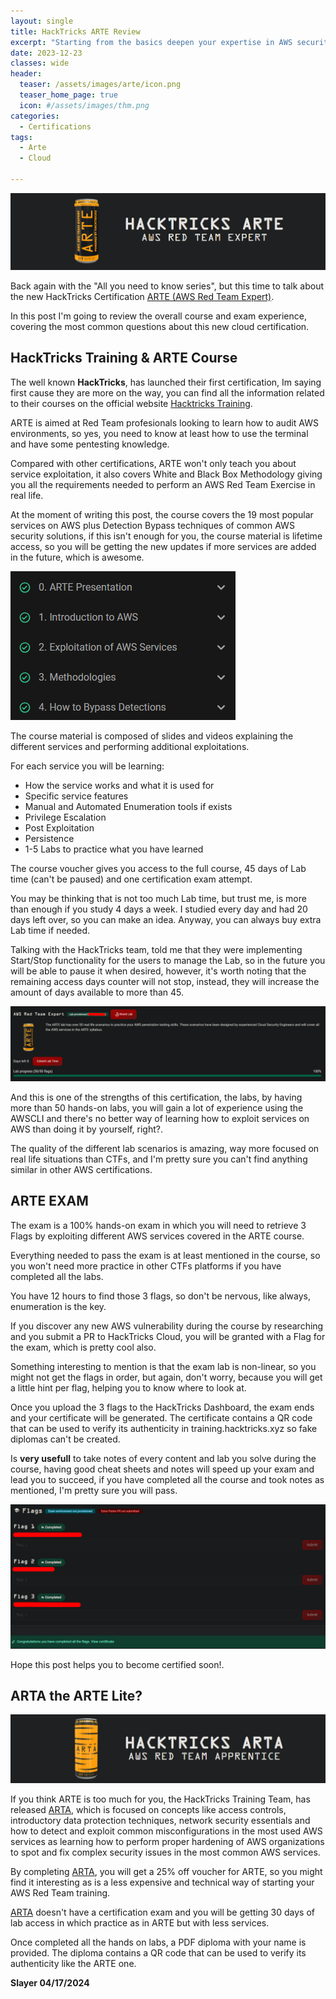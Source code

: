 ```yaml
---
layout: single
title: HackTricks ARTE Review
excerpt: "Starting from the basics deepen your expertise in AWS security with a comprehensive exploration of advanced concepts, including in-depth identity and access management strategies, encryption methods, sophisticated networking defenses and learn how to spot and exploit misconfigurations in more than 20 common AWS services. Master the application of specialized red team and whitebox tactics in AWS contexts, enabling the detection and correction of complex security flaws."
date: 2023-12-23
classes: wide
header:
  teaser: /assets/images/arte/icon.png
  teaser_home_page: true
  icon: #/assets/images/thm.png
categories:
  - Certifications
tags:
  - Arte
  - Cloud
  
---
```


  ![](/assets/images/arte/Banner.png)


Back again with the "All you need to know series", but this time to talk about the new HackTricks Certification [ARTE (AWS Red Team Expert)](https://training.hacktricks.xyz/courses/arte). 

In this post I'm going to review the overall course and exam experience, covering the most common questions about this new cloud certification. 

## HackTricks Training & ARTE Course

The well known **HackTricks**, has launched their first certification, Im saying first cause they are more on the way, you can find all the information related to their courses on the official website [Hacktricks Training](https://training.hacktricks.xyz/).

ARTE is aimed at Red Team profesionals looking to learn how to audit AWS environments, so yes, you need to know at least how to use the terminal and have some pentesting knowledge.

Compared with other certifications, ARTE won't only teach you about service exploitation, it also covers White and Black Box Methodology giving you all the requirements needed to perform an AWS Red Team Exercise in real life.

At the moment of writing this post, the course covers the 19 most popular services on AWS plus Detection Bypass techniques of common AWS security solutions, if this isn't enough for you, the course material is lifetime access, so you will be getting the new updates if more services are added in the future, which is awesome.

  ![](/assets/images/arte/course.png)

The course material is composed of slides and videos explaining the different services and performing additional exploitations.

For each service you will be learning:

* How the service works and what it is used for
* Specific service features 
* Manual and Automated Enumeration tools if exists
* Privilege Escalation
* Post Exploitation 
* Persistence
* 1-5 Labs to practice what you have learned

The course voucher gives you access to the full course, 45 days of Lab time (can't be paused) and one certification exam attempt.

You may be thinking that is not too much Lab time, but trust me, is more than enough if you study 4 days a week. I studied every day and had 20 days left over, so you can make an idea. Anyway, you can always buy extra Lab time if needed.

Talking with the HackTricks team, told me that they were implementing Start/Stop functionality for the users to manage the Lab, so in the future you will be able to pause it when desired, however, it's worth noting that the remaining access days counter will not stop, instead, they will increase the amount of days available to more than 45.

![](/assets/images/arte/Lab.png)

And this is one of the strengths of this certification, the labs, by having more than 50 hands-on labs, you will gain a lot of experience using the AWSCLI and there's no better way of learning how to exploit services on AWS than doing it by yourself, right?.

The quality of the different lab scenarios is amazing, way more focused on real life situations than CTFs, and I'm pretty sure you can't find anything similar in other AWS certifications.

## ARTE EXAM 

The exam is a 100% hands-on exam in which you will need to retrieve 3 Flags by exploiting different AWS services covered in the ARTE course.

Everything needed to pass the exam is at least mentioned in the course, so you won't need more practice in other CTFs platforms if you have completed all the labs.

You have 12 hours to find those 3 flags, so don't be nervous, like always, enumeration is the key.

If you discover any new AWS vulnerability during the course by researching and you submit a PR to HackTricks Cloud, you will be granted with a  Flag for the exam, which is pretty cool also.

Something interesting to mention is that the exam lab is non-linear, so you might not get the flags in order, but again, don't worry, because you will get a little hint per flag, helping you to know where to look at.

Once you upload the 3 flags to the HackTricks Dashboard, the exam ends and your certificate will be generated. The certificate contains a QR code that can be used to verify its authenticity in training.hacktricks.xyz so fake diplomas can't be created.

Is **very usefull** to take notes of every content and lab you solve during the course, having good cheat sheets and notes will speed up your exam and lead you to succeed, if you have completed all the course and took notes as mentioned, I'm pretty sure you will pass.

  ![](/assets/images/arte/Examdashboard.png)

  Hope this post helps you to become certified soon!.

## ARTA the ARTE Lite?

  ![](/assets/images/arte/arta.png)

If you think ARTE is too much for you, the HackTricks Training Team, has released [ARTA](https://training.hacktricks.xyz/courses/arta), which is focused on concepts like access controls, introductory data protection techniques, network security essentials and how to detect and exploit common misconfigurations in the most used AWS services as learning how to perform proper hardening of AWS organizations to spot and fix complex security issues in the most common AWS services.

By completing [ARTA](https://training.hacktricks.xyz/courses/arta), you will get a 25% off voucher for ARTE, so you might find it interesting as is a less expensive and technical way of starting your AWS Red Team training.

[ARTA](https://training.hacktricks.xyz/courses/arta) doesn't have a certification exam and you will be getting 30 days of lab access in which practice as in ARTE but with less services.

Once completed all the hands on labs, a PDF diploma with your name is provided. The diploma contains a QR code that can be used to verify its authenticity like the ARTE one.


**Slayer 04/17/2024**